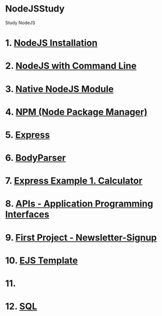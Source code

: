 # NodeJSStudy
Study NodeJS

# 1. [NodeJS Installation](https://nodejs.org/ko/)
# 2. [NodeJS with Command Line](https://github.com/mbsmbs/NodeJSStudy/blob/master/NodeJSCMD.md)
# 3. [Native NodeJS Module](https://nodejs.org/ko/docs/)
# 4. [NPM (Node Package Manager)](https://github.com/mbsmbs/NodeJSStudy/blob/master/NPM.md)
# 5. [Express](https://github.com/mbsmbs/NodeJSStudy/blob/master/Express.md)
# 6. [BodyParser](https://github.com/mbsmbs/NodeJSStudy/blob/master/BodyParser.md)
# 7. [Express Example 1. Calculator](https://github.com/mbsmbs/NodeJSStudy/blob/master/ExpressExamples/Calculator.md)
# 8. [APIs - Application Programming Interfaces](https://github.com/mbsmbs/NodeJSStudy/tree/master/APIs)
# 9. [First Project - Newsletter-Signup](https://github.com/mbsmbs/NodeJSStudy/tree/master/FirstProject)
# 10. [EJS Template](https://github.com/mbsmbs/NodeJSStudy/tree/master/EJSSamples)
# 11.
# 12. [SQL](https://www.w3schools.com/sql/default.asp)
